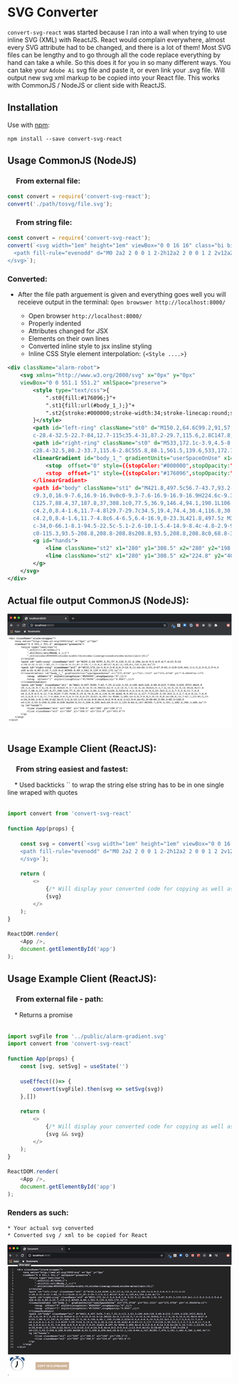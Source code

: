 # SVG Converter

`convert-svg-react` was started because I ran into a wall when trying to use inline SVG (XML) with ReactJS. React would complain everywhere, almost every SVG attribute had to be changed, and there is a lot of them! Most SVG files can be lengthy and to go through all the code replace everything by hand can take a while. So this does it for you in so many different ways. You can take your `Adobe Ai` svg file and paste it, or even link your .svg file. Will output new svg xml markup to be copied into your React file. This works with CommonJS / NodeJS or client side with ReactJS. 

## Installation <convert-svg-react>

Use with [npm](http://npmjs.com):

```
npm install --save convert-svg-react
```

## Usage CommonJS (NodeJS)
### &nbsp;&nbsp;&nbsp;&nbsp; From external file:

```js
const convert = require('convert-svg-react');
convert('./path/tosvg/file.svg');
```

### &nbsp;&nbsp;&nbsp;&nbsp; From string file:

```js
const convert = require('convert-svg-react');
convert(`<svg width="1em" height="1em" viewBox="0 0 16 16" class="bi bi-caret-right-square-fill" fill="currentColor" xmlns="http://www.w3.org/2000/svg">
  <path fill-rule="evenodd" d="M0 2a2 2 0 0 1 2-2h12a2 2 0 0 1 2 2v12a2 2 0 0 1-2 2H2a2 2 0 0 1-2-2V2zm5.5 10a.5.5 0 0 0 .832.374l4.5-4a.5.5 0 0 0 0-.748l-4.5-4A.5.5 0 0 0 5.5 4v8z"/>
</svg>`);
```

### Converted: 
* After the file path arguement is given and everything goes well you will receieve output in the terminal:
 `Open browswer http://localhost:8000/` 

  * Open browser ` http://localhost:8000/ `
  * Properly indented
  * Attributes changed for JSX
  * Elements on their own lines 
  * Converted inline style to jsx insline styling
  * Inline CSS Style element interpolation: `{<Style ....>}`

```xml
<div className="alarm-robot">
    <svg xmlns="http://www.w3.org/2000/svg" x="0px" y="0px"
    viewBox="0 0 551.1 551.2" xmlSpace="preserve">
        <style type="text/css">{
            ".st0{fill:#176096;}"+
            ".st1{fill:url(#body_1_);}"+
            ".st2{stroke:#000000;stroke-width:34;stroke-linecap:round;stroke-miterlimit:10;}"
        }</style>
        <path id="left-ring" className="st0" d="M150.2,64.6C99.2,91,57.6,132.9,31.6,184.1c-4.9-3.4-9.4-7.4-13.5-12
        c-28.4-32.5-22.7-84,12.7-115c35.4-31,87.2-29.7,115.6,2.8C147.8,61.4,149,63,150.2,64.6z"/>
        <path id="right-ring" className="st0" d="M533,172.1c-3.9,4.5-8.2,8.3-12.9,11.6c-26.1-51.2-67.9-93.1-119-119.4c1.1-1.5,2.3-3,3.5-4.4
        c28.4-32.5,80.2-33.7,115.6-2.8C555.8,88.1,561.5,139.6,533,172.1z"/>
        <linearGradient id="body_1_" gradientUnits="userSpaceOnUse" x1="275.9758" y1="551.1533" x2="275.9758" y2="-9.094947e-13">
            <stop  offset="0" style={{stopColor:"#000000",stopOpacity:"0",}}/>
            <stop  offset="1" style={{stopColor:"#176096",stopOpacity:"0.8567",}}/>
        </linearGradient>
        <path id="body" className="st1" d="M421.8,497.5c56.7-43.7,93.2-112.3,93.2-189.4c0-120.2-88.8-219.7-204.3-236.5V33.8h16.8
        c9.3,0,16.9-7.6,16.9-16.9v0c0-9.3-7.6-16.9-16.9-16.9H224.6c-9.3,0-16.9,7.6-16.9,16.9v0c0,9.3,7.6,16.9,16.9,16.9h16.8v37.8
        C125.7,88.4,37,187.8,37,308.1c0,77.5,36.9,146.4,94.1,190.1L106.2,523c-6.4,6.4-6.4,16.9,0,23.3c3.2,3.2,7.5,4.8,11.7,4.8
        c4.2,0,8.4-1.6,11.7-4.8l29.7-29.7c34.5,19.4,74.4,30.4,116.8,30.4c42.8,0,83-11.2,117.7-31l30.2,30.2c3.2,3.2,7.4,4.8,11.7,4.8
        c4.2,0,8.4-1.6,11.7-4.8c6.4-6.5,6.4-16.9,0-23.3L421.8,497.5z M386.3,485.4c-4.8,3-9.8,5.8-14.9,8.5c-28.6,14.7-61.1,23-95.5,23
        c-34,0-66.1-8.1-94.5-22.5c-5.1-2.6-10.1-5.4-14.9-8.4c-4.8-2.9-9.4-6.1-13.9-9.4c-51.8-38-85.5-99.3-85.5-168.5
        c0-115.3,93.5-208.8,208.8-208.8s208.8,93.5,208.8,208.8c0,68.8-33.3,129.8-84.6,167.8C395.7,479.3,391.1,482.4,386.3,485.4z"/>
        <g id="hands">
            <line className="st2" x1="280" y1="308.5" x2="280" y2="198.3"/>
            <line className="st2" x1="280" y1="308.5" x2="224.8" y2="403.8"/>
        </g>
    </svg>
</div>
```

## Actual file output CommonJS (NodeJS):

![Alt text](./node-example.png)

## Usage Example Client (ReactJS):
### &nbsp;&nbsp;&nbsp;&nbsp; From string easiest and fastest:
&nbsp;&nbsp;&nbsp;&nbsp;* Used backticks `` to wrap the string else string has to be in one single line wraped with quotes

```js

import convert from 'convert-svg-react'

function App(props) {
    
    const svg = convert(`<svg width="1em" height="1em" viewBox="0 0 16 16" class="bi bi-caret-right-square-fill" fill="currentColor" xmlns="http://www.w3.org/2000/svg">
    <path fill-rule="evenodd" d="M0 2a2 2 0 0 1 2-2h12a2 2 0 0 1 2 2v12a2 2 0 0 1-2 2H2a2 2 0 0 1-2-2V2zm5.5 10a.5.5 0 0 0 .832.374l4.5-4a.5.5 0 0 0 0-.748l-4.5-4A.5.5 0 0 0 5.5 4v8z"/>
    </svg>`);

    return (
        <>      
            {/* Will display your converted code for copying as well as your svg */}
            {svg}
        </>
    );
}

ReactDOM.render(
    <App />,
    document.getElementById('app')
);
```

## Usage Example Client (ReactJS):
### &nbsp;&nbsp;&nbsp;&nbsp; From external file - path:
&nbsp;&nbsp;&nbsp;&nbsp;* Returns a promise

```js

import svgFile from '../public/alarm-gradient.svg'
import convert from 'convert-svg-react'

function App(props) {
    const [svg, setSvg] = useState('')

    useEffect(()=> {
        convert(svgFile).then(svg => setSvg(svg))
    },[])

    return (
        <>      
            {/* Will display your converted code for copying as well as your svg */}
            {svg && svg}
        </>
    );
}

ReactDOM.render(
    <App />,
    document.getElementById('app')
);
```

### Renders as such:

    * Your actual svg converted
    * Converted svg / xml to be copied for React

![Alt text](./client-example.png)




